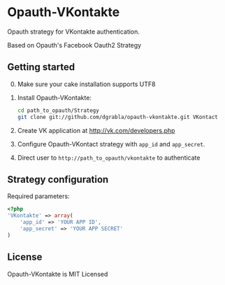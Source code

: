 Opauth-VKontakte
=============
Opauth strategy for VKontakte authentication.

Based on Opauth's Facebook Oauth2 Strategy

Getting started
----------------
0. Make sure your cake installation supports UTF8

1. Install Opauth-VKontakte:
   ```bash
   cd path_to_opauth/Strategy
   git clone git://github.com/dgrabla/opauth-vkontakte.git VKontact
   ```
2. Create VK application at http://vk.com/developers.php

3. Configure Opauth-VKontact strategy with `app_id` and `app_secret`.

4. Direct user to `http://path_to_opauth/vkontakte` to authenticate

Strategy configuration
----------------------

Required parameters:

```php
<?php
'VKontakte' => array(
	'app_id' => 'YOUR APP ID',
	'app_secret' => 'YOUR APP SECRET'
)
```

License
---------
Opauth-VKontakte is MIT Licensed  
